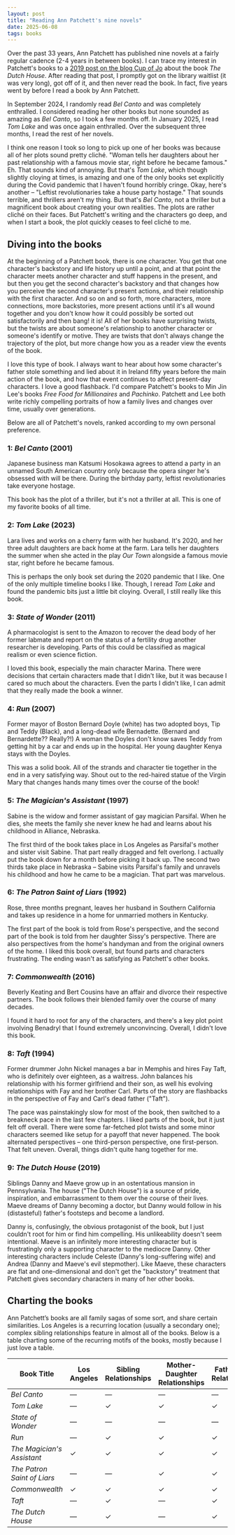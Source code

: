 ```yaml
---
layout: post
title: "Reading Ann Patchett's nine novels"
date: 2025-06-08
tags: books
---
```


Over the past 33 years, Ann Patchett has published nine novels at a fairly regular cadence (2-4 years in between books). I can trace my interest in Patchett's books to a [2019 post on the blog Cup of Jo](https://cupofjo.com/2019/10/17/best-fall-books-2019/) about the book *The Dutch House*. After reading that post, I promptly got on the library waitlist (it was very long), got off of it, and then never read the book. In fact, five years went by before I read a book by Ann Patchett. 

In September 2024, I randomly read *Bel Canto* and was completely enthralled. I considered reading her other books but none sounded as amazing as *Bel Canto*, so I took a few months off. In January 2025, I read *Tom Lake* and was once again enthralled. Over the subsequent three months, I read the rest of her novels. 

I think one reason I took so long to pick up one of her books was because all of her plots sound pretty cliché. "Woman tells her daughters about her past relationship with a famous movie star, right before he became famous." Eh. That sounds kind of annoying. But that's *Tom Lake*, which though slightly cloying at times, is amazing and one of the only books set explicitly during the Covid pandemic that I haven't found horribly cringe. Okay, here's another – "Leftist revolutionaries take a house party hostage." That sounds terrible, and thrillers aren't my thing. But that's *Bel Canto*, not a thriller but a magnificent book about creating your own realities. The plots are rather cliché on their faces. But Patchett's writing and the characters go deep, and when I start a book, the plot quickly ceases to feel cliché to me. 

## Diving into the books

At the beginning of a Patchett book, there is one character. You get that one character's backstory and life history up until a point, and at that point the character meets another character and stuff happens in the present, and but then you get the second character's backstory and that changes how you perceive the second character's present actions, and their relationship with the first character. And so on and so forth, more characters, more connections, more backstories, more present actions until it's all wound together and you don't know how it could possibly be sorted out satisfactorily and then bang! it is! All of her books have surprising twists, but the twists are about someone's relationship to another character or someone's identify or motive. They are twists that don't always change the trajectory of the plot, but more change how you as a reader view the events of the book. 

I love this type of book. I always want to hear about how some character's father stole something and lied about it in Ireland fifty years before the main action of the book, and how that event continues to affect present-day characters. I love a good flashback. I'd compare Patchett's books to Min Jin Lee's books *Free Food for Millionaires* and *Pachinko*. Patchett and Lee both write richly compelling portraits of how a family lives and changes over time, usually over generations.

Below are all of Patchett's novels, ranked according to my own personal preference. 

### 1: *Bel Canto* (2001)

Japanese business man Katsumi Hosokawa agrees to attend a party in an unnamed South American country only because the opera singer he's obsessed with will be there. During the birthday party, leftist revolutionaries take everyone hostage. 

This book has the plot of a thriller, but it's not a thriller at all. This is one of my favorite books of all time. 

### 2: *Tom Lake* (2023)

Lara lives and works on a cherry farm with her husband. It's 2020, and her three adult daughters are back home at the farm. Lara tells her daughters the summer when she acted in the play *Our Town* alongside a famous movie star, right before he became famous.

This is perhaps the only book set during the 2020 pandemic that I like. One of the only multiple timeline books I like. Though, I reread *Tom Lake* and found the pandemic bits just a little bit cloying. Overall, I still really like this book.

### 3: *State of Wonder* (2011)

A pharmacologist is sent to the Amazon to recover the dead body of her former labmate and report on the status of a fertility drug another researcher is developing. Parts of this could be classified as magical realism or even science fiction. 

I loved this book, especially the main character Marina. There were decisions that certain characters made that I didn't like, but it was because I cared so much about the characters. Even the parts I didn't like, I can admit that they really made the book a winner. 

### 4: *Run* (2007)

Former mayor of Boston Bernard Doyle (white) has two adopted boys, Tip and Teddy (Black), and a long-dead wife Bernadette. (Bernard and Bernardette?? Really?!) A woman the Doyles don't know saves Teddy from getting hit by a car and ends up in the hospital. Her young daughter Kenya stays with the Doyles. 

This was a solid book. All of the strands and character tie together in the end in a very satisfying way. Shout out to the red-haired statue of the Virgin Mary that changes hands many times over the course of the book!

### 5: *The Magician's Assistant* (1997)

Sabine is the widow and former assistant of gay magician Parsifal. When he dies, she meets the family she never knew he had and learns about his childhood in Alliance, Nebraska.

The first third of the book takes place in Los Angeles as Parsifal's mother and sister visit Sabine. That part really dragged and felt overlong. I actually put the book down for a month before picking it back up. The second two thirds take place in Nebraska – Sabine visits Parsifal's family and unravels his childhood and how he came to be a magician. That part was marvelous. 

### 6: *The Patron Saint of Liars* (1992)

Rose, three months pregnant, leaves her husband in Southern California and takes up residence in a home for unmarried mothers in Kentucky. 

The first part of the book is told from Rose's perspective, and the second part of the book is told from her daughter Sissy's perspective. There are also perspectives from the home's handyman and from the original owners of the home. I liked this book overall, but found parts and characters frustrating. The ending wasn't as satisfying as Patchett's other books. 

### 7: *Commonwealth* (2016)

Beverly Keating and Bert Cousins have an affair and divorce their respective partners. The book follows their blended family over the course of many decades. 

I found it hard to root for any of the characters, and there's a key plot point involving Benadryl that I found extremely unconvincing. Overall, I didn't love this book. 

### 8: *Taft* (1994)

Former drummer John Nickel manages a bar in Memphis and hires Fay Taft, who is definitely over eighteen, as a waitress. John balances his relationship with his former girlfriend and their son, as well his evolving relationships with Fay and her brother Carl. Parts of the story are flashbacks in the perspective of Fay and Carl's dead father ("Taft"). 

The pace was painstakingly slow for most of the book, then switched to a breakneck pace in the last few chapters. I liked parts of the book, but it just felt off overall. There were some far-fetched plot twists and some minor characters seemed like setup for a payoff that never happened. The book alternated perspectives – one third-person perspective, one first-person. That felt uneven. Overall, things didn't quite hang together for me. 

### 9: *The Dutch House* (2019)

Siblings Danny and Maeve grow up in an ostentatious mansion in Pennsylvania. The house ("The Dutch House") is a source of pride, inspiration, and embarrassment to them over the course of their lives. Maeve dreams of Danny becoming a doctor, but Danny would follow in his (distasteful) father's footsteps and become a landlord. 

Danny is, confusingly, the obvious protagonist of the book, but I just couldn't root for him or find him compelling. His unlikeability doesn't seem intentional. Maeve is an infinitely more interesting character but is frustratingly only a supporting character to the mediocre Danny. Other interesting characters include Celeste (Danny's long-suffering wife) and Andrea (Danny and Maeve's evil stepmother). Like Maeve, these characters are flat and one-dimensional and don't get the "backstory" treatment that Patchett gives secondary characters in many of her other books.

## Charting the books

Ann Patchett’s books are all family sagas of some sort, and share certain similarities. Los Angeles is a recurring location (usually a secondary one); complex sibling relationships feature in almost all of the books. Below is a table charting some of the recurring motifs of the books, mostly because I just love a table.

<div class="wide-table">
	<table>
	    <thead>
	        <tr>
	            <th>Book Title</th>
	            <th>Los Angeles</th>
	            <th>Sibling Relationships</th>
	            <th>Mother-Daughter Relationships</th>
	            <th>Father-Son Relationships</th>
	            <th>Interconnectedness of Strangers</th>
	            <th>Unexpected Romantic Relationship</th>
	        </tr>
	    </thead>
	    <tbody>
	        <tr>
	            <td><em>Bel Canto</em></td>
	            <td>—</td>
	            <td>—</td>
	            <td>—</td>
	            <td>—</td>
	            <td>✓</td>
	            <td>✓</td>
	        </tr>
	        <tr>
	            <td><em>Tom Lake</em></td>
	            <td>—</td>
	            <td>✓</td>
	            <td>✓</td>
	            <td>✓</td>
	            <td>✓</td>
	            <td>✓</td>
	        </tr>
	        <tr>
	            <td><em>State of Wonder</em></td>
	            <td>—</td>
	            <td>—</td>
	            <td>—</td>
	            <td>—</td>
	            <td>✓</td>
	            <td>—</td>
	        </tr>
	        <tr>
	            <td><em>Run</em></td>
	            <td>—</td>
	            <td>✓</td>
	            <td>✓</td>
	            <td>✓</td>
	            <td>✓</td>
	            <td>—</td>
	        </tr>
	        <tr>
	            <td><em>The Magician's Assistant</em></td>
	            <td>✓</td>
	            <td>✓</td>
	            <td>✓</td>
	            <td>✓</td>
	            <td>✓</td>
	            <td>—</td>
	        </tr>
	        <tr>
	            <td><em>The Patron Saint of Liars</em></td>
	            <td>—</td>
	            <td>—</td>
	            <td>✓</td>
	            <td>✓</td>
	            <td>✓</td>
	            <td>✓</td>
	        </tr>
	        <tr>
	            <td><em>Commonwealth</em></td>
	            <td>✓</td>
	            <td>✓</td>
	            <td>✓</td>
	            <td>✓</td>
	            <td>✓</td>
	            <td>—</td>
	        </tr>
	        <tr>
	            <td><em>Taft</em></td>
	            <td>—</td>
	            <td>✓</td>
	            <td>—</td>
	            <td>✓</td>
	            <td>✓</td>
	            <td>✓</td>
	        </tr>
	        <tr>
	            <td><em>The Dutch House</em></td>
	            <td>—</td>
	            <td>✓</td>
	            <td>—</td>
	            <td>✓</td>
	            <td>—</td>
	            <td>—</td>
	        </tr>
	    </tbody>
	</table>
</div>